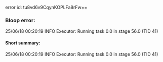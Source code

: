 error id: tu8vd6v9CqynKOPLFa8rFw==
### Bloop error:

25/06/18 00:20:19 INFO Executor: Running task 0.0 in stage 56.0 (TID 41)
#### Short summary: 

25/06/18 00:20:19 INFO Executor: Running task 0.0 in stage 56.0 (TID 41)